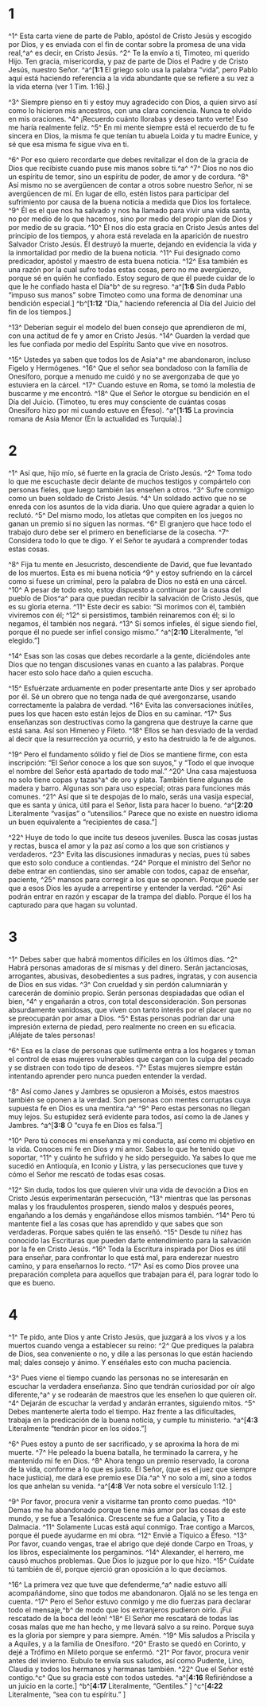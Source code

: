 # 1 
^1^ Esta carta viene de parte de Pablo, apóstol de Cristo Jesús y escogido por Dios, y es enviada con el fin de contar sobre la promesa de una vida real,^a^ es decir, en Cristo Jesús. ^2^ Te la envío a ti, Timoteo, mi querido Hijo. Ten gracia, misericordia, y paz de parte de Dios el Padre y de Cristo Jesús, nuestro Señor. 
^a^[**1:1** El griego solo usa la palabra “vida”, pero Pablo aquí está haciendo referencia a la vida abundante que se refiere a su vez a la vida eterna (ver 1 Tim. 1:16).]

^3^ Siempre pienso en ti y estoy muy agradecido con Dios, a quien sirvo así como lo hicieron mis ancestros, con una clara conciencia. Nunca te olvido en mis oraciones. ^4^ ¡Recuerdo cuánto llorabas y deseo tanto verte! Eso me haría realmente feliz. ^5^ En mi mente siempre está el recuerdo de tu fe sincera en Dios, la misma fe que tenían tu abuela Loida y tu madre Eunice, y sé que esa misma fe sigue viva en ti. 

^6^ Por eso quiero recordarte que debes revitalizar el don de la gracia de Dios que recibiste cuando puse mis manos sobre ti.^a^ ^7^ Dios no nos dio un espíritu de temor, sino un espíritu de poder, de amor y de cordura. ^8^ Así mismo no se avergüencen de contar a otros sobre nuestro Señor, ni se avergüencen de mí. En lugar de ello, estén listos para participar del sufrimiento por causa de la buena noticia a medida que Dios los fortalece. ^9^ Él es el que nos ha salvado y nos ha llamado para vivir una vida santa, no por medio de lo que hacemos, sino por medio del propio plan de Dios y por medio de su gracia. ^10^ Él nos dio esta gracia en Cristo Jesús antes del principio de los tiempos, y ahora está revelada en la aparición de nuestro Salvador Cristo Jesús. Él destruyó la muerte, dejando en evidencia la vida y la inmortalidad por medio de la buena noticia. ^11^ Fui designado como predicador, apóstol y maestro de esta buena noticia. ^12^ Esa también es una razón por la cual sufro todas estas cosas, pero no me avergüenzo, porque sé en quién he confiado. Estoy seguro de que él puede cuidar de lo que le he confiado hasta el Día^b^ de su regreso. 
^a^[**1:6** Sin duda Pablo “impuso sus manos” sobre Timoteo como una forma de denominar una bendición especial.] ^b^[**1:12** “Día,” haciendo referencia al Día del Juicio del fin de los tiempos.]

^13^ Deberían seguir el modelo del buen consejo que aprendieron de mí, con una actitud de fe y amor en Cristo Jesús. ^14^ Guarden la verdad que les fue confiada por medio del Espíritu Santo que vive en nosotros. 

^15^ Ustedes ya saben que todos los de Asia^a^ me abandonaron, incluso Figelo y Hermógenes. ^16^ Que el señor sea bondadoso con la familia de Onesíforo, porque a menudo me cuidó y no se avergonzaba de que yo estuviera en la cárcel. ^17^ Cuando estuve en Roma, se tomó la molestia de buscarme y me encontró. ^18^ Que el Señor le otorgue su bendición en el Día del Juicio. (Timoteo, tu eres muy consciente de cuántas cosas Onesíforo hizo por mi cuando estuve en Éfeso).
^a^[**1:15** La provincia romana de Asia Menor (En la actualidad es Turquía).] 

# 2 
^1^ Así que, hijo mío, sé fuerte en la gracia de Cristo Jesús. ^2^ Toma todo lo que me escuchaste decir delante de muchos testigos y compártelo con personas fieles, que luego también las enseñen a otros. ^3^ Sufre conmigo como un buen soldado de Cristo Jesús. ^4^ Un soldado activo que no se enreda con los asuntos de la vida diaria. Uno que quiere agradar a quien lo reclutó. ^5^ Del mismo modo, los atletas que compiten en los juegos no ganan un premio si no siguen las normas. ^6^ El granjero que hace todo el trabajo duro debe ser el primero en beneficiarse de la cosecha. ^7^ Considera todo lo que te digo. Y el Señor te ayudará a comprender todas estas cosas. 

^8^ Fija tu mente en Jesucristo, descendiente de David, que fue levantado de los muertos. Esta es mi buena noticia ^9^ y estoy sufriendo en la cárcel como si fuese un criminal, pero la palabra de Dios no está en una cárcel. ^10^ A pesar de todo esto, estoy dispuesto a continuar por la causa del pueblo de Dios^a^ para que puedan recibir la salvación de Cristo Jesús, que es su gloria eterna. ^11^ Este decir es sabio: “Si morimos con él, también viviremos con él; ^12^ si persistimos, también reinaremos con él; si lo negamos, él también nos negará. ^13^ Si somos infieles, él sigue siendo fiel, porque él no puede ser infiel consigo mismo.” 
^a^[**2:10** Literalmente, “el elegido.”]

^14^ Esas son las cosas que debes recordarle a la gente, diciéndoles ante Dios que no tengan discusiones vanas en cuanto a las palabras. Porque hacer esto solo hace daño a quien escucha. 

^15^ Esfuérzate arduamente en poder presentarte ante Dios y ser aprobado por él. Sé un obrero que no tenga nada de qué avergonzarse, usando correctamente la palabra de verdad. ^16^ Evita las conversaciones inútiles, pues los que hacen esto están lejos de Dios en su caminar. ^17^ Sus enseñanzas son destructivas como la gangrena que destruye la carne que está sana. Así son Himeneo y Fileto. ^18^ Ellos se han desviado de la verdad al decir que la resurrección ya ocurrió, y esto ha destruido la fe de algunos. 

^19^ Pero el fundamento sólido y fiel de Dios se mantiene firme, con esta inscripción: “El Señor conoce a los que son suyos,” y “Todo el que invoque el nombre del Señor está apartado de todo mal.” ^20^ Una casa majestuosa no solo tiene copas y tazas^a^ de oro y plata. También tiene algunas de madera y barro. Algunas son para uso especial; otras para funciones más comunes. ^21^ Así que si te despojas de lo malo, serás una vasija especial, que es santa y única, útil para el Señor, lista para hacer lo bueno. 
^a^[**2:20** Literalmente “vasijas” o “utensilios.” Parece que no existe en nuestro idioma un buen equivalente a “recipientes de casa.”]

^22^ Huye de todo lo que incite tus deseos juveniles. Busca las cosas justas y rectas, busca el amor y la paz así como a los que son cristianos y verdaderos. ^23^ Evita las discusiones inmaduras y necias, pues tú sabes que esto solo conduce a contiendas. ^24^ Porque el ministro del Señor no debe entrar en contiendas, sino ser amable con todos, capaz de enseñar, paciente, ^25^ mansos para corregir a los que se oponen. Porque puede ser que a esos Dios les ayude a arrepentirse y entender la verdad. ^26^ Así podrán entrar en razón y escapar de la trampa del diablo. Porque él los ha capturado para que hagan su voluntad. 

# 3 
^1^ Debes saber que habrá momentos difíciles en los últimos días. ^2^ Habrá personas amadoras de sí mismas y del dinero. Serán jactanciosas, arrogantes, abusivas, desobedientes a sus padres, ingratas, y con ausencia de Dios en sus vidas. ^3^ Con crueldad y sin perdón calumniarán y carecerán de dominio propio. Serán personas despiadadas que odian el bien, ^4^ y engañarán a otros, con total desconsideración. Son personas absurdamente vanidosas, que viven con tanto interés por el placer que no se preocuparán por amar a Dios. ^5^ Estas personas podrían dar una impresión externa de piedad, pero realmente no creen en su eficacia. ¡Aléjate de tales personas! 

^6^ Esa es la clase de personas que sutilmente entra a los hogares y toman el control de esas mujeres vulnerables que cargan con la culpa del pecado y se distraen con todo tipo de deseos. ^7^ Estas mujeres siempre están intentando aprender pero nunca pueden entender la verdad. 

^8^ Así como Janes y Jambres se opusieron a Moisés, estos maestros también se oponen a la verdad. Son personas con mentes corruptas cuya supuesta fe en Dios es una mentira.^a^ ^9^ Pero estas personas no llegan muy lejos. Su estupidez será evidente para todos, así como la de Janes y Jambres. 
^a^[**3:8** O “cuya fe en Dios es falsa.”]

^10^ Pero tú conoces mi enseñanza y mi conducta, así como mi objetivo en la vida. Conoces mi fe en Dios y mi amor. Sabes lo que he tenido que soportar, ^11^ y cuánto he sufrido y he sido perseguido. Ya sabes lo que me sucedió en Antioquía, en Iconio y Listra, y las persecuciones que tuve y cómo el Señor me rescató de todas esas cosas. 

^12^ Sin duda, todos los que quieren vivir una vida de devoción a Dios en Cristo Jesús experimentarán persecución, ^13^ mientras que las personas malas y los fraudulentos prosperen, siendo malos y después peores, engañando a los demás y engañándose ellos mismos también. ^14^ Pero tú mantente fiel a las cosas que has aprendido y que sabes que son verdaderas. Porque sabes quién te las enseñó. ^15^ Desde tu niñez has conocido las Escrituras que pueden darte entendimiento para la salvación por la fe en Cristo Jesús. ^16^ Toda la Escritura inspirada por Dios es útil para enseñar, para confrontar lo que está mal, para enderezar nuestro camino, y para enseñarnos lo recto. ^17^ Así es como Dios provee una preparación completa para aquellos que trabajan para él, para lograr todo lo que es bueno. 

# 4 
^1^ Te pido, ante Dios y ante Cristo Jesús, que juzgará a los vivos y a los muertos cuando venga a establecer su reino: ^2^ Que prediques la palabra de Dios, sea conveniente o no, y dile a las personas lo que están haciendo mal; dales consejo y ánimo. Y enséñales esto con mucha paciencia. 

^3^ Pues viene el tiempo cuando las personas no se interesarán en escuchar la verdadera enseñanza. Sino que tendrán curiosidad por oír algo diferente,^a^ y se rodearán de maestros que les enseñen lo que quieren oír. ^4^ Dejarán de escuchar la verdad y andarán errantes, siguiendo mitos. ^5^ Debes mantenerte alerta todo el tiempo. Haz frente a las dificultades, trabaja en la predicación de la buena noticia, y cumple tu ministerio. 
^a^[**4:3** Literalmente “tendrán picor en los oídos.”]

^6^ Pues estoy a punto de ser sacrificado, y se aproxima la hora de mi muerte. ^7^ He peleado la buena batalla, he terminado la carrera, y he mantenido mi fe en Dios. ^8^ Ahora tengo un premio reservado, la corona de la vida, conforme a lo que es justo. El Señor, (que es el juez que siempre hace justicia), me dará ese premio ese Día.^a^ Y no solo a mí, sino a todos los que anhelan su venida. 
^a^[**4:8** Ver nota sobre el versículo 1:12. ]

^9^ Por favor, procura venir a visitarme tan pronto como puedas. ^10^ Demas me ha abandonado porque tiene más amor por las cosas de este mundo, y se fue a Tesalónica. Crescente se fue a Galacia, y Tito a Dalmacia. ^11^ Solamente Lucas está aquí conmigo. Trae contigo a Marcos, porque él puede ayudarme en mi obra. ^12^ Envié a Tíquico a Éfeso. ^13^ Por favor, cuando vengas, trae el abrigo que dejé donde Carpo en Troas, y los libros, especialmente los pergaminos. ^14^ Alexander, el herrero, me causó muchos problemas. Que Dios lo juzgue por lo que hizo. ^15^ Cuídate tú también de él, porque ejerció gran oposición a lo que decíamos. 

^16^ La primera vez que tuve que defenderme,^a^ nadie estuvo allí acompañándome, sino que todos me abandonaron. Ojalá no se les tenga en cuenta. ^17^ Pero el Señor estuvo conmigo y me dio fuerzas para declarar todo el mensaje,^b^ de modo que los extranjeros pudieron oírlo. ¡Fui rescatado de la boca del león! ^18^ El Señor me rescatará de todas las cosas malas que me han hecho, y me llevará salvo a su reino. Porque suya es la gloria por siempre y para siempre. Amén. ^19^ Mis saludos a Priscila y a Aquiles, y a la familia de Onesíforo. ^20^ Erasto se quedó en Corinto, y dejé a Trófimo en Mileto porque se enfermó. ^21^ Por favor, procura venir antes del invierno. Eubulo te envía sus saludos, así como Pudente, Lino, Claudia y todos los hermanos y hermanas también. ^22^ Que el Señor esté contigo.^c^ Que su gracia esté con todos ustedes. 
^a^[**4:16** Refiriéndose a un juicio en la corte.] ^b^[**4:17** Literalmente, “Gentiles.” ] ^c^[**4:22** Literalmente, “sea con tu espíritu.” ]